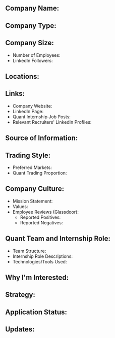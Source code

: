 ## Company Name:

## Company Type:

## Company Size:
- Number of Employees: 
- LinkedIn Followers: 

## Locations:

## Links:
- Company Website: 
- LinkedIn Page: 
- Quant Internship Job Posts: 
- Relevant Recruiters' LinkedIn Profiles: 

## Source of Information:

## Trading Style:
- Preferred Markets: 
- Quant Trading Proportion: 

## Company Culture:
- Mission Statement: 
- Values: 
- Employee Reviews (Glassdoor): 
  - Reported Positives:
  - Reported Negatives:

## Quant Team and Internship Role:
- Team Structure: 
- Internship Role Descriptions: 
- Technologies/Tools Used: 

## Why I'm Interested:

## Strategy:

## Application Status:

## Updates:
